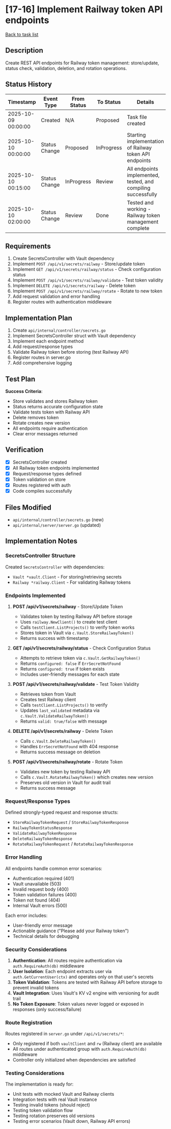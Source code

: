 # [17-16] Implement Railway token API endpoints

[Back to task list](./tasks.md)

## Description

Create REST API endpoints for Railway token management: store/update, status check, validation, deletion, and rotation operations.

## Status History

| Timestamp | Event Type | From Status | To Status | Details | User |
|-----------|------------|-------------|-----------|---------|------|
| 2025-10-09 00:00:00 | Created | N/A | Proposed | Task file created | AI Agent |
| 2025-10-10 00:00:00 | Status Change | Proposed | InProgress | Starting implementation of Railway token API endpoints | AI Agent |
| 2025-10-10 00:15:00 | Status Change | InProgress | Review | All endpoints implemented, tested, and compiling successfully | AI Agent |
| 2025-10-10 02:00:00 | Status Change | Review | Done | Tested and working - Railway token management complete | User |

## Requirements

1. Create SecretsController with Vault dependency
2. Implement `POST /api/v1/secrets/railway` - Store/update token
3. Implement `GET /api/v1/secrets/railway/status` - Check configuration status
4. Implement `POST /api/v1/secrets/railway/validate` - Test token validity
5. Implement `DELETE /api/v1/secrets/railway` - Delete token
6. Implement `POST /api/v1/secrets/railway/rotate` - Rotate to new token
7. Add request validation and error handling
8. Register routes with authentication middleware

## Implementation Plan

1. Create `api/internal/controller/secrets.go`
2. Implement SecretsController struct with Vault dependency
3. Implement each endpoint method
4. Add request/response types
5. Validate Railway token before storing (test Railway API)
6. Register routes in server.go
7. Add comprehensive logging

## Test Plan

**Success Criteria**:
- Store validates and stores Railway token
- Status returns accurate configuration state
- Validate tests token with Railway API
- Delete removes token
- Rotate creates new version
- All endpoints require authentication
- Clear error messages returned

## Verification

- [x] SecretsController created
- [x] All Railway token endpoints implemented
- [x] Request/response types defined
- [x] Token validation on store
- [x] Routes registered with auth
- [x] Code compiles successfully

## Files Modified

- `api/internal/controller/secrets.go` (new)
- `api/internal/server/server.go` (updated)

## Implementation Notes

### SecretsController Structure

Created `SecretsController` with dependencies:
- `Vault *vault.Client` - For storing/retrieving secrets
- `Railway *railway.Client` - For validating Railway tokens

### Endpoints Implemented

1. **POST /api/v1/secrets/railway** - Store/Update Token
   - Validates token by testing Railway API before storage
   - Uses `railway.NewClient()` to create test client
   - Calls `testClient.ListProjects()` to verify token works
   - Stores token in Vault via `c.Vault.StoreRailwayToken()`
   - Returns success with timestamp

2. **GET /api/v1/secrets/railway/status** - Check Configuration Status
   - Attempts to retrieve token via `c.Vault.GetRailwayToken()`
   - Returns `configured: false` if `ErrSecretNotFound`
   - Returns `configured: true` if token exists
   - Includes user-friendly messages for each state

3. **POST /api/v1/secrets/railway/validate** - Test Token Validity
   - Retrieves token from Vault
   - Creates test Railway client
   - Calls `testClient.ListProjects()` to verify
   - Updates `last_validated` metadata via `c.Vault.ValidateRailwayToken()`
   - Returns `valid: true/false` with message

4. **DELETE /api/v1/secrets/railway** - Delete Token
   - Calls `c.Vault.DeleteRailwayToken()`
   - Handles `ErrSecretNotFound` with 404 response
   - Returns success message on deletion

5. **POST /api/v1/secrets/railway/rotate** - Rotate Token
   - Validates new token by testing Railway API
   - Calls `c.Vault.RotateRailwayToken()` which creates new version
   - Preserves old version in Vault for audit trail
   - Returns success message

### Request/Response Types

Defined strongly-typed request and response structs:
- `StoreRailwayTokenRequest` / `StoreRailwayTokenResponse`
- `RailwayTokenStatusResponse`
- `ValidateRailwayTokenResponse`
- `DeleteRailwayTokenResponse`
- `RotateRailwayTokenRequest` / `RotateRailwayTokenResponse`

### Error Handling

All endpoints handle common error scenarios:
- Authentication required (401)
- Vault unavailable (503)
- Invalid request body (400)
- Token validation failures (400)
- Token not found (404)
- Internal Vault errors (500)

Each error includes:
- User-friendly error message
- Actionable guidance ("Please add your Railway token")
- Technical details for debugging

### Security Considerations

1. **Authentication**: All routes require authentication via `auth.RequireAuth(db)` middleware
2. **User Isolation**: Each endpoint extracts user via `auth.GetCurrentUser(ctx)` and operates only on that user's secrets
3. **Token Validation**: Tokens are tested with Railway API before storage to prevent invalid tokens
4. **Vault Integration**: Uses Vault's KV v2 engine with versioning for audit trail
5. **No Token Exposure**: Token values never logged or exposed in responses (only success/failure)

### Route Registration

Routes registered in `server.go` under `/api/v1/secrets/*`:
- Only registered if both `vaultClient` and `rw` (Railway client) are available
- All routes under authenticated group with `auth.RequireAuth(db)` middleware
- Controller only initialized when dependencies are satisfied

### Testing Considerations

The implementation is ready for:
- Unit tests with mocked Vault and Railway clients
- Integration tests with real Vault instance
- Testing invalid tokens (should reject)
- Testing token validation flow
- Testing rotation preserves old versions
- Testing error scenarios (Vault down, Railway API errors)

